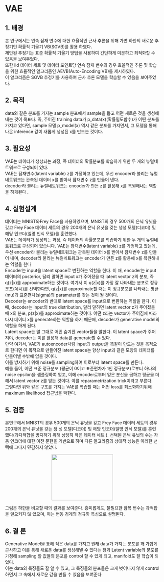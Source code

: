 # VAE


## 1. 배경

본 연구에서는 연속 잠재 변수에 대한 효율적인 근사 추론을 위해 가변 하한의 새로운 추정기인 확률적 기울기 VB(SGVB)를 활용 하였다.<br>
제안된 추정기는 표준 확률적 기울기 방법을 사용하여 간단하게 미분하고 최적화할 수 있음을 보여주었다.<br> 
또한 iid 데이터 세트 및 데이터 포인트당 연속 잠재 변수의 경우 효율적인 추론 및 학습을 위한 효율적인 알고리즘인 AEVB(Auto-Encoding VB)를 제시하였다.<br>
이 알고리즘은 SGVB 추정기를 사용하여 근사 추론 모델을 학습할 수 있음을 보여주었다.


## 2. 목적

data와 같은 분포를 가지는 sample 분포에서 sample을 뽑고 어떤 새로운 것을 생성해내는 것이 목표다. 즉,
주어진 training data가 p_data(x)(확률밀도함수)가 어떤 분포를 가지고 있다면, sample 모델 p_model(x) 역시 같은 분포를 가지면서,
그 모델을 통해 나온 inference 값이 새롭게 생성된 x를 만드는 것이다.


## 3. 필요성

VAE는 데이터가 생성되는 과정, 즉 데이터의 확률분포를 학습하기 위한 두 개의 뉴럴네트워크로 구성되어 있다.<br>
VAE는 잠재변수(latent variable) z를 가정하고 있는데, 우선 encoder라 불리는 뉴럴네트워크는 관측된 데이터 x를 받아서 잠재변수 z를 만들어 낸다.<br> 
decoder라 불리는 뉴럴네트워크는 encoder가 만든 z를 활용해 x를 복원해내는 역할을 하게된다
.


## 4. 실험설계

데이터는 MNIST와Frey Face을 사용하였으며, MNIST의 경우 500개의 은닉 유닛을 갖고 Frey Face 데이터 세트의 경우 200개의 은닉 유닛을 갖는 생성 모델(디코더) 및 해당 인코더(일명 인식 모델)를 훈련했다.<br>
VAE는 데이터가 생성되는 과정, 즉 데이터의 확률분포를 학습하기 위한 두 개의 뉴럴네트워크로 구성되어 있습니다. VAE는 잠재변수(latent variable) z를 가정하고 있는데, 우선 encoder라 불리는 뉴럴네트워크는 관측된 데이터 x를 받아서 잠재변수 z를 만들어 내며, decoder라 불리는 뉴럴네트워크는 encoder가 만든 z를 활용해 x를 복원해내는 역할을 한다<br>
Encoder는 input을 latent space로 변환하는 역할을 한다. 이 때, encoder는 input 데이터의 posterior, 달리 말하면 input x가 주어졌을 때 latent vector z의 분포, 즉  q(z|x)를 approximate하는 것이다. 여기서 이 q(z|x)를 가장 잘 나타내는 분포로 정규분포(예시)를 선택한다면, q(z|x)를 approximate할 때는 이 정규분포를 나타내는 평균(mu)과 표준편차(sigma)의 parameter를 찾는 것이 될 것이다.<br>
Decoder는 encoder와 반대로 latent space를 input으로 변환하는 역할을 한다. 이 때, decoder는 input의 true distribution, 달리 말하면 latent vector z가 주어졌을 때 x의 분포,  p(z|x)를 approximate하는 것이다. 어떤 z라는 vector가 주어짐에 따라 다시 데이터 x를 generate하는 역할을 하기 때문에, decoder가 generative model의 역할을 하게 된다.<br>
Latent space는 말 그대로 어떤 숨겨진 vector들을 말한다. 이 latent space가 주어져야, decoder는 이를 활용해 data를 generate할 수 있다.<br> 
만약 여기서, VAE가 autoencoder처럼 input과 output을 똑같이 만드는 것을 목적으로 한다면 이 목적으로 만들어진 latent space는 항상 input과 같은 모양의 데이터를 만들어낼 수밖에 없을 것이다.<br>
이를 방지하기 위해 noise를 sampling하여 이로부터 latent space를 만든다.<br> 
예를 들어, 어떤 표준 정규분포 (평균이 0이고 표준편차가 1인 정규분포)로부터 하나의 noise epsilon을 샘플링하여 얻고, 이에 encoder로부터 얻은 분산을 곱하고 평균을 더해서 latent vector z를 얻는 것이다. 이를 reparametrization trick이라고 부른다.<br>
그렇다면 위와 같은 구조를 가지는 VAE를 학습할 때는 어떤 loss를 최소화하기위해 maximum likelihood 접근법을 택한다.<br>


## 5. 검증

본연구에서 MNIST의 경우 500개의 은닉 유닛을 갖고 Frey Face 데이터 세트의 경우 200개의 은닉 유닛을 갖는 생
성 모델(디코더) 및 해당 인코더(일명 인식 모델)를 훈련했다(과다적합을 방지하기 위해 상당히 작은 데이터 세트 ). 
선택된 은닉 유닛의 수는 자동 인코더에 대한 이전 문헌을 기반으로 하며 다른 알고리즘의 상대적 성능은 이러한 선택에 그다지 민감하지 않았다.<br>

<p align="center">
  <img src=https://github.com/donggale72/webtest_html/blob/main/img/%ED%99%94%EB%A9%B4%20%EC%BA%A1%EC%B2%98%202022-08-29%20171801.jpg style="width:200px; height:150px;"/>
  </p>

그림은 하한을 비교할 때의 결과를 보여준다. 흥미롭게도, 불필요한 잠복 변수는 과적합을 일으키지 않
았으며, 이는 변동 경계의 정규화 특성으로 설명된다.


## 6. 결 론

Generative Model을 통해 적은 data를 가지고 원래 data가 가지는 분포를 꽤 가깝게 근사하고 이를 통해 새로운 data를 생성해낼 수 있다는 점과
Latent variable의 분포를 가정해 sampling 할 값들의 분포를 control 할 수 있게 되고, manifold도 잘 학습이 되었다.<br>
이는 data의 특징들도 잘 알 수 있고, 그 특징들의 분포들은 크게 벗어나지 않게 control 하면서 그 속에서 새로운 값을 만들 수 있음을 보여준다
